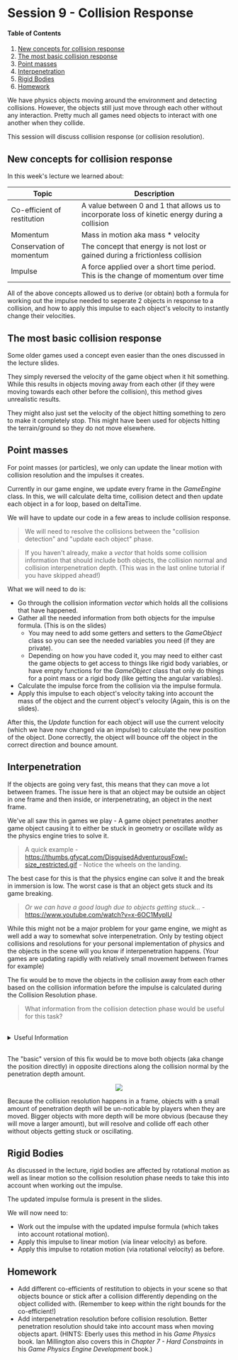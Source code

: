 # Session 9 - Collision Response

#### Table of Contents
1. [New concepts for collision response](https://github.coventry.ac.uk/217CR-2021/Teaching-Material/tree/master/Session%209#new-concepts-for-collision-response)
2. [The most basic collision response](https://github.coventry.ac.uk/217CR-2021/Teaching-Material/blob/master/Session%209/README.md#the-most-basic-collision-response)
3. [Point masses](https://github.coventry.ac.uk/217CR-2021/Teaching-Material/tree/master/Session%209#point-masses)
4. [Interpenetration](https://github.coventry.ac.uk/217CR-2021/Teaching-Material/tree/master/Session%209#interpenetration)
5. [Rigid Bodies](https://github.coventry.ac.uk/217CR-2021/Teaching-Material/tree/master/Session%209#rigid-bodies)
6. [Homework](https://github.coventry.ac.uk/217CR-2021/Teaching-Material/tree/master/Session%209#homework)

We have physics objects moving around the environment and detecting collisions. However, the objects still just move through each other without any interaction. Pretty much all games need objects to interact with one another when they collide.

This session will discuss collision response (or collision resolution).

## New concepts for collision response

In this week's lecture we learned about:

| Topic | Description |
| ------------- | ------------- |
| Co-efficient of restitution | A value between 0 and 1 that allows us to incorporate loss of kinetic energy during a collision |
| Momentum | Mass in motion aka mass * velocity |
| Conservation of momentum | The concept that energy is not lost or gained during a frictionless collision |
| Impulse | A force applied over a short time period. This is the change of momentum over time | 

All of the above concepts allowed us to derive (or obtain) both a formula for working out the impulse needed to seperate 2 objects in response to a collision, and how to apply this impulse to each object's velocity to instantly change their velocities.

## The most basic collision response

Some older games used a concept even easier than the ones discussed in the lecture slides.

They simply reversed the velocity of the game object when it hit something. While this results in objects moving away from each other (if they were moving towards each other before the collision), this method gives unrealistic results.

They might also just set the velocity of the object hitting something to zero to make it completely stop. This might have been used for objects hitting the terrain/ground so they do not move elsewhere.

## Point masses

For point masses (or particles), we only can update the linear motion with collision resolution and the impulses it creates.

Currently in our game engine, we update every frame in the _GameEngine_ class. In this, we will calculate delta time, collision detect and then update each object in a for loop, based on deltaTime.

We will have to update our code in a few areas to include collision response.

> We will need to resolve the collisions between the "collision detection" and "update each object" phase.

> If you haven't already, make a _vector_ that holds some collision information that should include both objects, the collision normal and collision interpenetration depth. (This was in the last online tutorial if you have skipped ahead!)

What we will need to do is:

* Go through the collision information _vector_ which holds all the collisions that have happened.
* Gather all the needed information from both objects for the impulse formula. (This is on the slides)
	* You may need to add some getters and setters to the _GameObject_ class so you can see the needed variables you need (if they are private).
	* Depending on how you have coded it, you may need to either cast the game objects to get access to things like rigid body variables, or have empty functions for the _GameObject_ class that only do things for a point mass or a rigid body (like getting the angular variables).
* Calculate the impulse force from the collision via the impulse formula.
* Apply this impulse to each object's velocity taking into account the mass of the object and the current object's velocity (Again, this is on the slides).

After this, the _Update_ function for each object will use the current velocity (which we have now changed via an impulse) to calculate the new position of the object. Done correctly, the object will bounce off the object in the correct direction and bounce amount.

## Interpenetration

If the objects are going very fast, this means that they can move a lot between frames. The issue here is that an object may be outside an object in one frame and then inside, or interpenetrating, an object in the next frame.

We've all saw this in games we play - A game object penetrates another game object causing it to either be stuck in geometry or oscillate wildy as the physics engine tries to solve it.

> A quick example - https://thumbs.gfycat.com/DisguisedAdventurousFowl-size_restricted.gif - Notice the wheels on the landing.

The best case for this is that the physics engine can solve it and the break in immersion is low. The worst case is that an object gets stuck and its game breaking.

> _Or we can have a good laugh due to objects getting stuck..._ - https://www.youtube.com/watch?v=x-6OC1MyplU 

While this might not be a major problem for your game engine, we might as well add a way to somewhat solve interpenetration. Only by testing object collisions and resolutions for your personal implementation of physics and the objects in the scene will you know if interpenetration happens. (Your games are updating rapidly with relatively small movement between frames for example)

The fix would be to move the objects in the collision away from each other based on the collision information before the impulse is calculated during the Collision Resolution phase.

> What information from the collision detection phase would be useful for this task?

<br/>
<details>
  <summary> Useful Information </summary>
Both the collision interpenetration depth and the collision normal are needed here.
</details>
<br/>

The "basic" version of this fix would be to move both objects (aka change the position directly) in opposite directions along the collision normal by the penetration depth amount.

<p align="center">
<img src="https://github.coventry.ac.uk/217CR-2021/Teaching-Material/blob/master/Session%209/Readme%20Pictures/solving%20sphere%20pen.png">
</p> 

Because the collision resolution happens in a frame, objects with a small amount of penetration depth will be un-noticable by players when they are moved. Bigger objects with more depth will be more obvious (because they will move a larger amount), but will resolve and collide off each other without objects getting stuck or oscillating.

## Rigid Bodies

As discussed in the lecture, rigid bodies are affected by rotational motion as well as linear motion so the collision resolution phase needs to take this into account when working out the impulse.

The updated impulse formula is present in the slides.

We will now need to:
* Work out the impulse with the updated impulse formula (which takes into account rotational motion).
* Apply this impulse to linear motion (via linear velocity) as before.
* Apply this impulse to rotation motion (via rotational velocity) as before.

## Homework
* Add different co-efficients of restitution to objects in your scene so that objects bounce or stick after a collision differently depending on the object collided with. (Remember to keep within the right bounds for the co-efficient!)
* Add interpenetration resolution before collision resolution. Better penetration resolution should take into account mass when moving objects apart. (HINTS: Eberly uses this method in his _Game Physics_ book. Ian Millington also covers this in _Chapter 7 - Hard Constraints_ in his _Game Physics Engine Development_ book.)
